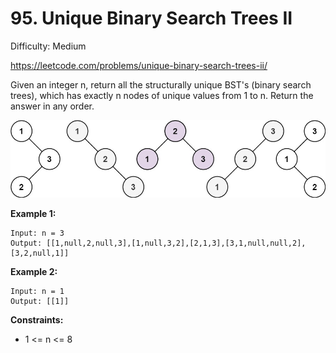 # 95. Unique Binary Search Trees II

Difficulty: Medium

https://leetcode.com/problems/unique-binary-search-trees-ii/

Given an integer n, return all the structurally unique BST's (binary search trees), which has exactly n nodes of unique values from 1 to n. Return the answer in any order.

![unique bst](uniquebst.jpg)

**Example 1:**
```
Input: n = 3
Output: [[1,null,2,null,3],[1,null,3,2],[2,1,3],[3,1,null,null,2],[3,2,null,1]]
```

**Example 2:**
```
Input: n = 1
Output: [[1]]
```

**Constraints:**

* 1 <= n <= 8
